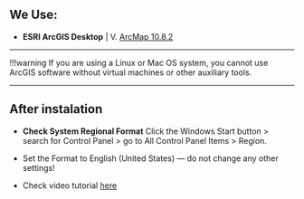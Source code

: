 ## We Use:

- **ESRI ArcGIS Desktop** | V. [ArcMap 10.8.](https://www.esri.com/en-us/arcgis/geospatial-platform/overview)[2](https://mega.nz/folder/9AIHzRCJ#vegw2aChydOCjHwtKvzEgA/file/JdREibSR)

---

!!!warning 
    If you are using a Linux or Mac OS system, you cannot use ArcGIS software without virtual machines or other auxiliary tools.


---

## After instalation 

- **Check System Regional Format**
    Click the Windows Start button > search for Control Panel > go to All Control Panel Items > Region.

- Set the Format to English (United States) — do not change any other settings!

- Check video tutorial [here](https://youtu.be/4MH_V-k0LTk) 
